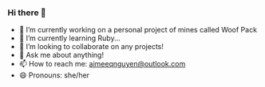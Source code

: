 ### Hi there 👋

- 🔭 I’m currently working on a personal project of mines called Woof Pack
- 🌱 I’m currently learning Ruby...
- 👯 I’m looking to collaborate on any projects!
- 💬 Ask me about anything!
- 📫 How to reach me: [aimeeqnguyen@outlook.com](aimeeqnguyen@outlook.com)
- 😄 Pronouns: she/her

